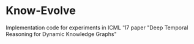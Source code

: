 # Know-Evolve
Implementation code for experiments in ICML '17 paper "Deep Temporal Reasoning for Dynamic Knowledge Graphs"
